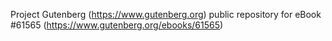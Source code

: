 Project Gutenberg (https://www.gutenberg.org) public repository for
eBook #61565 (https://www.gutenberg.org/ebooks/61565)
